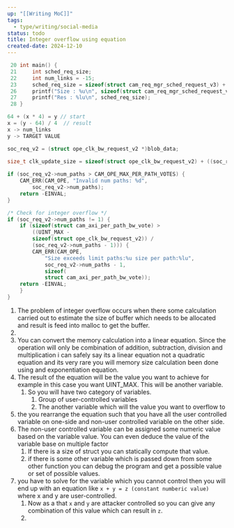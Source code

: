```yaml
---
up: "[[Writing MoC]]"
tags:
  - type/writing/social-media
status: todo
title: Integer overflow using equation
created-date: 2024-12-10
---
```


```cpp
 20 int main() {
 21     int sched_req_size;
 22     int num_links = -15;
 23     sched_req_size = sizeof(struct cam_req_mgr_sched_request_v3) + (num_links * sizeof(int));
 26     printf("Size : %u\n", sizeof(struct cam_req_mgr_sched_request_v3) );
 27     printf("Res : %lu\n", sched_req_size);
 28 }

64 + (x * 4) = y // start
x = (y - 64) / 4  // result
x -> num_links
y -> TARGET VALUE
```

```cpp
soc_req_v2 = (struct ope_clk_bw_request_v2 *)blob_data;

size_t clk_update_size = sizeof(struct ope_clk_bw_request_v2) + ((soc_req_v2->num_paths - 1) * sizeof(struct cam_axi_per_path_bw_vote));
			
if (soc_req_v2->num_paths > CAM_OPE_MAX_PER_PATH_VOTES) {
	CAM_ERR(CAM_OPE, "Invalid num paths: %d",
		soc_req_v2->num_paths);
	return -EINVAL;
}

/* Check for integer overflow */
if (soc_req_v2->num_paths != 1) {
	if (sizeof(struct cam_axi_per_path_bw_vote) >
		((UINT_MAX -
		sizeof(struct ope_clk_bw_request_v2)) /
		(soc_req_v2->num_paths - 1))) {
		CAM_ERR(CAM_OPE,
			"Size exceeds limit paths:%u size per path:%lu",
			soc_req_v2->num_paths - 1,
			sizeof(
			struct cam_axi_per_path_bw_vote));
	return -EINVAL;
	}
}
```

1. The problem of integer overflow occurs when there some calculation carried out to estimate the size of buffer which needs to be allocated and result is feed into malloc to get the buffer.
2. 
3. You can convert the memory calculation into a linear equation. Since the operation will only be combination of addition, subtraction, division and multiplication i can safely say its a linear equation not a quadratic equation and its very rare you will memory size calculation been done using and exponentiation equation.
4. The result of the equation will be the value you want to achieve for example in this case you want UINT_MAX. This will be another variable.
	1. So you will have two category of variables.
		1. Group of user-controlled variables
		2. The another variable which will the value you want to overflow to 
5. the you rearrange the equation such that you have all the user controlled variable on one-side and non-user controlled variable on the other side.
6. The non-user controlled variable can be assigned some numeric value based on the variable value. You can even deduce the value of the variable base on multiple factor
	1. If there is a size of struct you can statically compute that value.
	2. if there is some other variable which is passed down from some other function you can debug the program and get a possible value or set of possible values.
7. you have to solve for the variable which you cannot control then you will end up with an equation like `x + y = z (constant numberic value)` where x and y are user-controlled.
	1. Now as a that `x` and `y` are attacker controlled so you can give any combination of this value which can result in `z`.
	2. 